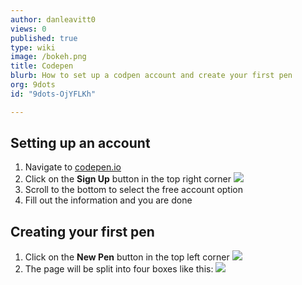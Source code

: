 ```yaml
---
author: danleavitt0
views: 0
published: true
type: wiki
image: /bokeh.png
title: Codepen
blurb: How to set up a codpen account and create your first pen
org: 9dots
id: "9dots-OjYFLKh"

---
```


## Setting up an account
1. Navigate to [codepen.io](codepen.io) 
2. Click on the **Sign Up** button in the top right corner
![](http://uploads.9dots.io/OiPgEdZ_md.jpg) 
3. Scroll to the bottom to select the free account option
4. Fill out the information and you are done

## Creating your first pen
1. Click on the **New Pen** button in the top left corner
![](http://uploads.9dots.io/OiPgnDi_md.jpg) 
2. The page will be split into four boxes like this:
![](http://uploads.9dots.io/OiKswVQ_md.jpg)
